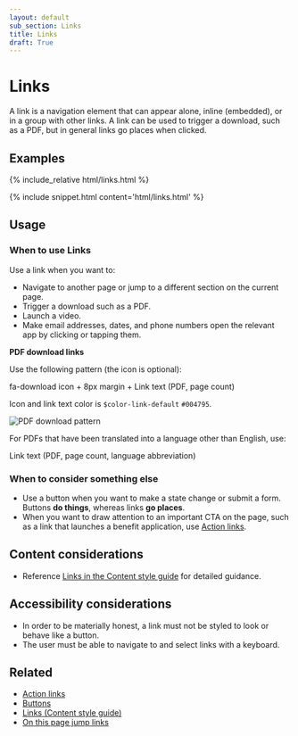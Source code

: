 ```yaml
---
layout: default
sub_section: Links
title: Links
draft: True
---
```


# Links

<div class="va-introtext" markdown="1">
A link is a navigation element that can appear alone, inline (embedded), or in a group with other links. A link can be used to trigger a download, such as a PDF, but in general links go places when clicked.
</div>

## Examples
<div class="site-showcase">
  {% include_relative html/links.html %}
</div>

{% include snippet.html content='html/links.html' %}

## Usage

### When to use Links

Use a link when you want to:

- Navigate to another page or jump to a different section on the current page.
- Trigger a download such as a PDF.
- Launch a video.
- Make email addresses, dates, and phone numbers open the relevant app by clicking or tapping them.

**PDF download links**

Use the following pattern (the icon is optional):

fa-download icon + 8px margin + Link text (PDF, page count)

Icon and link text color is `$color-link-default` `#004795`.

![PDF download pattern]({{site.baseurl}}/images/PDF-download-link.png) 

For PDFs that have been translated into a language other than English, use:

Link text (PDF, page count, language abbreviation)

### When to consider something else

- Use a button when you want to make a state change or submit a form. Buttons **do things**, whereas links **go places**.
- When you want to draw attention to an important CTA on the page, such as a link that launches a benefit application, use [Action links](https://design.va.gov/experimental-design/action_links).

## Content considerations

- Reference [Links in the Content style guide](https://design.va.gov/content-style-guide/links) for detailed guidance. 

## Accessibility considerations

- In order to be materially honest, a link must not be styled to look or behave like a button.
- The user must be able to navigate to and select links with a keyboard.

## Related 

- [Action links](https://design.va.gov/experimental-design/action_links)
- [Buttons](https://design.va.gov/components/buttons)
- [Links (Content style guide)](https://design.va.gov/content-style-guide/links)
- [On this page jump links](https://design.va.gov/components/on-this-page-jump-links)
